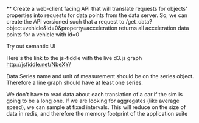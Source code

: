 ** Create a web-client facing API that will translate requests for objects' properties into requests for data points
from the data server. So, we can create the API versioned such that a request to
/get_data?object=vehicle&id=0&property=acceleration returns all acceleration data points for a vehicle with id=0

Try out semantic UI

Here's the link to the js-fiddle with the live d3.js graph http://jsfiddle.net/NbeXY/

Data Series name and unit of measurement should be on the series object. Therefore a line graph should have at least one
series.

We don't have to read data about each translation of a car if the sim is going to be a long one. If we are looking
for aggregates (like average speed), we can sample at fixed intervals. This will reduce on the size of data in redis,
and therefore the memory footprint of the application suite
